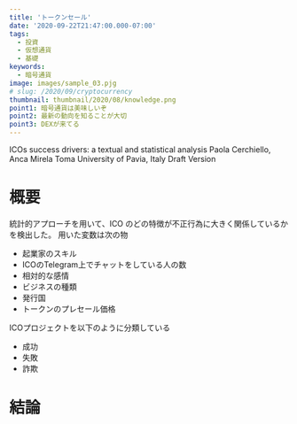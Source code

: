 ```yaml
---
title: 'トークンセール'
date: '2020-09-22T21:47:00.000-07:00'
tags:
  - 投資
  - 仮想通貨
  - 基礎
keywords:
  - 暗号通貨
image: images/sample_03.pjg
# slug: /2020/09/cryptocurrency
thumbnail: thumbnail/2020/08/knowledge.png
point1: 暗号通貨は美味しいぞ
point2: 最新の動向を知ることが大切
point3: DEXが来てる
---
```


ICOs success drivers: a textual and statistical analysis
Paola Cerchiello, Anca Mirela Toma
University of Pavia, Italy
Draft Version

# 概要
統計的アプローチを用いて、ICO のどの特徴が不正行為に大きく関係しているかを検出した。
用いた変数は次の物
- 起業家のスキル
- ICOのTelegram上でチャットをしている人の数
- 相対的な感情
- ビジネスの種類
- 発行国
- トークンのプレセール価格

ICOプロジェクトを以下のように分類している
- 成功
- 失敗
- 詐欺

# 結論
